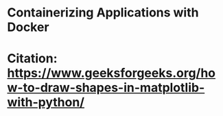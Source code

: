 # Containerizing Applications with Docker

# Citation: https://www.geeksforgeeks.org/how-to-draw-shapes-in-matplotlib-with-python/
 
